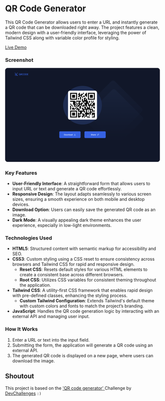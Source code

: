 # QR Code Generator

This QR Code Generator allows users to enter a URL and instantly generate a QR code that can be downloaded right away. The project features a clean, modern design with a user-friendly interface, leveraging the power of Tailwind CSS along with variable color profile for styling.

[Live Demo](https://arman-anm.github.io/QR-Code-Generator)

### Screenshot
![Large Screen - Dark theme](./assets/screenshot.png)

### Key Features

- **User-Friendly Interface**: A straightforward form that allows users to input URL or text and generate a QR code effortlessly.
- **Responsive Design**: The layout adapts seamlessly to various screen sizes, ensuring a smooth experience on both mobile and desktop devices.
- **Download Option**: Users can easily save the generated QR code as an image.
- **Dark Mode**: A visually appealing dark theme enhances the user experience, especially in low-light environments.

### Technologies Used

- **HTML5**: Structured content with semantic markup for accessibility and SEO.
- **CSS3**: Custom styling using a CSS reset to ensure consistency across browsers and Tailwind CSS for rapid and responsive design.
  - **Reset CSS**: Resets default styles for various HTML elements to create a consistent base across different browsers.
  - **Root CSS**: Utilizes CSS variables for consistent theming throughout the application.
- **Tailwind CSS**: A utility-first CSS framework that enables rapid design with pre-defined classes, enhancing the styling process.
  - **Custom Tailwind Configuration**: Extends Tailwind's default theme with custom colors and fonts to match the project’s branding.
- **JavaScript**: Handles the QR code generation logic by interacting with an external API and managing user input.

### How It Works

1. Enter a URL or text into the input field.
2. Submitting the form, the application will generate a QR code using an external API.
3. The generated QR code is displayed on a new page, where users can download the image.

## Shoutout
This project is based on the ['QR code generator' ](https://devchallenges.io/challenge/qa-code-generator) Challenge by [DevChallenges](https://devchallenges.io/)  `:)`
